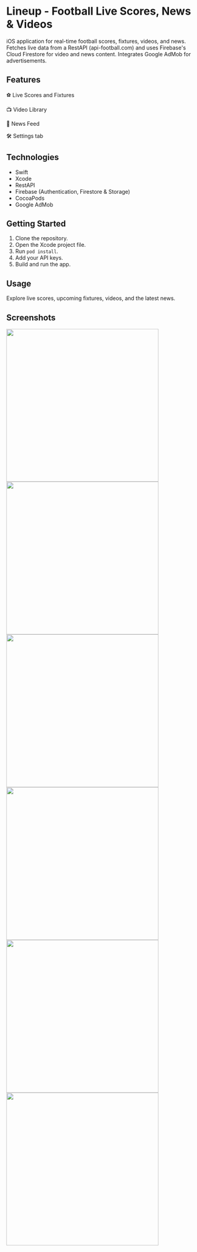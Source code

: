 # 

# Lineup - Football Live Scores, News & Videos

iOS application for real-time football scores, fixtures, videos, and news. Fetches live data from a RestAPI (api-football.com) and uses Firebase's Cloud Firestore for video and news content. Integrates Google AdMob for advertisements.

## Features

⚽️  Live Scores and Fixtures 

📺  Video Library

📰  News Feed

🛠️  Settings tab

## Technologies

- Swift
- Xcode
- RestAPI
- Firebase (Authentication, Firestore & Storage)
- CocoaPods
- Google AdMob

## Getting Started

1. Clone the repository.
2. Open the Xcode project file.
3. Run `pod install`.
4. Add your API keys.
4. Build and run the app.

## Usage

Explore live scores, upcoming fixtures, videos, and the latest news.

## Screenshots

<img src="https://github.com/hudeifaosman/Lineup/assets/158350676/57e66325-f378-4a74-9cb5-3148a153a73c" height="400">
<img src="https://github.com/hudeifaosman/Lineup/assets/158350676/f325d00e-e98b-49fc-8a29-5a8a12574a7b" height="400">
<img src="https://github.com/hudeifaosman/Lineup/assets/158350676/63158ee7-5d4f-4239-bee6-4e9ba4c54245" height="400">
<img src="https://github.com/hudeifaosman/Lineup/assets/158350676/b46a9d41-6e34-46e5-a714-df38b732f0ad" height="400">
<img src="https://github.com/hudeifaosman/Lineup/assets/158350676/5909bb4a-0f10-4ccb-a5af-4848e6a5bbdf" height="400">
<img src="https://github.com/hudeifaosman/Lineup/assets/158350676/e865e87a-621e-409a-b68b-d681489b91ff" height="400">
